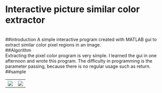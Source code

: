# Interactive picture similar color extractor
<br>
##introduction
A simple interactive program created with MATLAB gui to extract similar color pixel regions in an image.
<br>
##Algorithm
<br>
Extracting the pixel color program is very simple. I learned the gui in one afternoon and wrote this program. The difficulty in programming is the parameter passing, because there is no regular usage such as return.
<br>
##sample
<br>
<table>
<tr> 
<th><img src="https://github.com/Tiantian-kaixin/Interactive-picture-similar-color-extractor/raw/master/sample1.png" /></th>
<th><img src="https://github.com/Tiantian-kaixin/Interactive-picture-similar-color-extractor/raw/master/sample2.png" /></th>
</tr>
</table>
